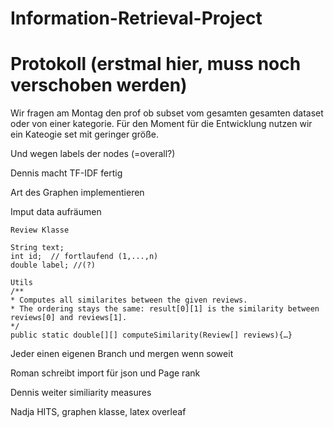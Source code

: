 # Information-Retrieval-Project

# Protokoll (erstmal hier, muss noch verschoben werden)

Wir fragen am Montag den prof ob subset vom gesamten gesamten dataset oder von einer kategorie. Für den Moment für die Entwicklung nutzen wir ein Kateogie set mit geringer größe.

Und wegen labels der nodes (=overall?)

Dennis macht TF-IDF fertig

Art des Graphen implementieren

Imput data aufräumen

```
Review Klasse

String text;
int id;  // fortlaufend (1,...,n)
double label; //(?)
```

```
Utils
/**
* Computes all similarites between the given reviews. 
* The ordering stays the same: result[0][1] is the similarity between reviews[0] and reviews[1].
*/
public static double[][] computeSimilarity(Review[] reviews){…}
```

Jeder einen eigenen Branch und mergen wenn soweit

Roman schreibt import für json und Page rank 

Dennis weiter similiarity measures

Nadja HITS, graphen klasse, latex overleaf
